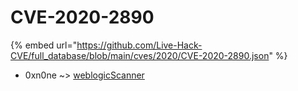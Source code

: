 # CVE-2020-2890
{% embed url="https://github.com/Live-Hack-CVE/full_database/blob/main/cves/2020/CVE-2020-2890.json" %}

* 0xn0ne ~> [weblogicScanner](https://www.alice-snow.ru/2020/database/cve-2020-2890/weblogicscanner-0xn0ne)